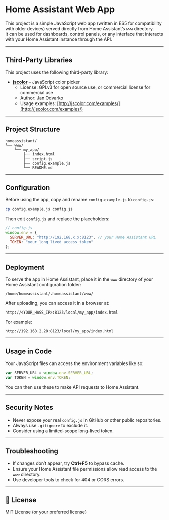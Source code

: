 # Home Assistant Web App

This project is a simple JavaScript web app (written in ES5 for compatibility with older devices) served directly from Home Assistant’s `www` directory.  
It can be used for dashboards, control panels, or any interface that interacts with your Home Assistant instance through the API.

---

## Third-Party Libraries

This project uses the following third-party library:

- **[jscolor](http://jscolor.com)** – JavaScript color picker  
  - License: GPLv3 for open source use, or commercial license for commercial use  
  - Author: Jan Odvarko  
  - Usage examples: [http://jscolor.com/examples/](http://jscolor.com/examples/)

---

## Project Structure

```
homeassistant/
└── www/
    └── my_app/
        ├── index.html
        ├── script.js
        ├── config.example.js
        └── README.md
```

---

## Configuration

Before using the app, copy and rename `config.example.js` to `config.js`:

```bash
cp config.example.js config.js
```

Then edit `config.js` and replace the placeholders:

```js
// config.js
window.env = {
  SERVER_URL: "http://192.168.x.x:8123", // your Home Assistant URL
  TOKEN: "your_long_lived_access_token"
};
```

---

## Deployment

To serve the app in Home Assistant, place it in the `www` directory of your Home Assistant configuration folder:

```
/home/homeassistant/.homeassistant/www/
```

After uploading, you can access it in a browser at:

```
http://<YOUR_HASS_IP>:8123/local/my_app/index.html
```

For example:

```
http://192.168.2.28:8123/local/my_app/index.html
```

---

## Usage in Code

Your JavaScript files can access the environment variables like so:

```js
var SERVER_URL = window.env.SERVER_URL;
var TOKEN = window.env.TOKEN;
```

You can then use these to make API requests to Home Assistant.

---

## Security Notes

- Never expose your real `config.js` in GitHub or other public repositories.  
- Always use `.gitignore` to exclude it.  
- Consider using a limited-scope long-lived token.

---

## Troubleshooting

- If changes don’t appear, try **Ctrl+F5** to bypass cache.  
- Ensure your Home Assistant file permissions allow read access to the `www` directory.  
- Use developer tools to check for 404 or CORS errors.

---

## 📜 License

MIT License (or your preferred license)
